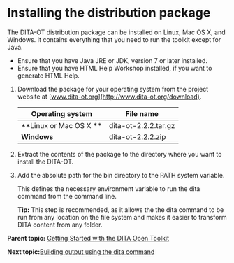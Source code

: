 # Installing the distribution package

The DITA-OT distribution package can be installed on Linux, Mac OS X, and Windows. It contains everything that you need to run the toolkit except for Java.

-   Ensure that you have Java JRE or JDK, version 7 or later installed.
-   Ensure that you have HTML Help Workshop installed, if you want to generate HTML Help.

1.  Download the package for your operating system from the project website at [www.dita-ot.org](http://www.dita-ot.org/download).

    |Operating system|File name|
    |----------------|---------|
    |**Linux or Mac OS X **|dita-ot-2.2.2.tar.gz|
    |**Windows**|dita-ot-2.2.2.zip|

2.  Extract the contents of the package to the directory where you want to install the DITA-OT.
3.  Add the absolute path for the bin directory to the PATH system variable.

    This defines the necessary environment variable to run the dita command from the command line.

    **Tip:** This step is recommended, as it allows the the dita command to be run from any location on the file system and makes it easier to transform DITA content from any folder.


**Parent topic:** [Getting Started with the DITA Open Toolkit](../getting-started/index.md)

**Next topic:**[Building output using the dita command](../getting-started/first-build-using-dita-command.md)

